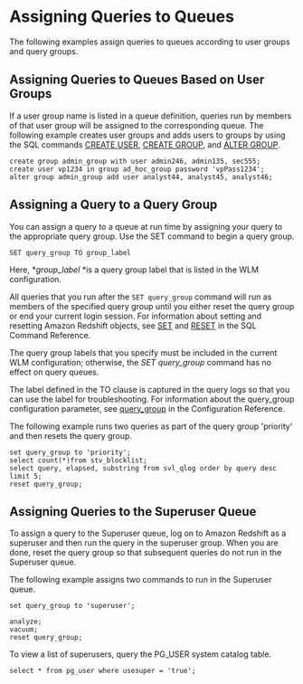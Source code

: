 # Assigning Queries to Queues<a name="cm-c-executing-queries"></a>

The following examples assign queries to queues according to user groups and query groups\.

## Assigning Queries to Queues Based on User Groups<a name="cm-c-executing-queries-assigning-queries-to-queues-based-on-user-groups"></a>

If a user group name is listed in a queue definition, queries run by members of that user group will be assigned to the corresponding queue\. The following example creates user groups and adds users to groups by using the SQL commands [CREATE USER](r_CREATE_USER.md), [CREATE GROUP](r_CREATE_GROUP.md), and [ALTER GROUP](r_ALTER_GROUP.md)\.

```
create group admin_group with user admin246, admin135, sec555;
create user vp1234 in group ad_hoc_group password 'vpPass1234';
alter group admin_group add user analyst44, analyst45, analyst46;
```

## Assigning a Query to a Query Group<a name="cm-c-executing-queries-assigning-a-query-to-a-query-group"></a>

You can assign a query to a queue at run time by assigning your query to the appropriate query group\. Use the SET command to begin a query group\.

```
SET query_group TO group_label             
```

Here, **group\_label* *is a query group label that is listed in the WLM configuration\.

All queries that you run after the `SET query_group` command will run as members of the specified query group until you either reset the query group or end your current login session\. For information about setting and resetting Amazon Redshift objects, see [SET](r_SET.md) and [RESET](r_RESET.md) in the SQL Command Reference\.

The query group labels that you specify must be included in the current WLM configuration; otherwise, the *SET query\_group* command has no effect on query queues\.

The label defined in the TO clause is captured in the query logs so that you can use the label for troubleshooting\. For information about the query\_group configuration parameter, see [query\_group](r_query_group.md) in the Configuration Reference\.

The following example runs two queries as part of the query group 'priority' and then resets the query group\.

```
set query_group to 'priority';
select count(*)from stv_blocklist;
select query, elapsed, substring from svl_qlog order by query desc limit 5; 
reset query_group;
```

## Assigning Queries to the Superuser Queue<a name="cm-c-executing-queries-assigning-superuser-queue"></a>

To assign a query to the Superuser queue, log on to Amazon Redshift as a superuser and then run the query in the superuser group\. When you are done, reset the query group so that subsequent queries do not run in the Superuser queue\.

The following example assigns two commands to run in the Superuser queue\.

```
set query_group to 'superuser';

analyze;
vacuum; 
reset query_group;
```

To view a list of superusers, query the PG\_USER system catalog table\.

```
select * from pg_user where usesuper = 'true';
```
